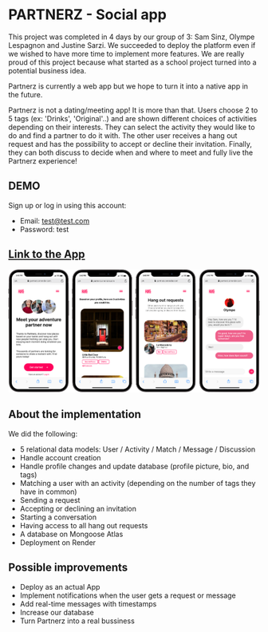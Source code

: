 # PARTNERZ - Social app

This project was completed in 4 days by our group of 3: Sam Sinz, Olympe Lespagnon and Justine Sarzi. We succeeded to deploy the platform even if we wished to have more time to implement more features. We are really proud of this project because what started as a school project turned into a potential business idea.

Partnerz is currently a web app but we hope to turn it into a native app in the future.

Partnerz is not a dating/meeting app! It is more than that. Users choose 2 to 5 tags (ex: 'Drinks', 'Original'..) and are shown different choices of activities depending on their interests. They can select the activity they would like to do and find a partner to do it with. The other user receives a hang out request and has the possibility to accept or decline their invitation. Finally, they can both discuss to decide when and where to meet and fully live the Partnerz experience!


## DEMO
Sign up or log in using this account:
- Email: test@test.com
- Password: test
## [Link to the App](https://partnerz.onrender.com)


![Main Page](mainPage.png)



## About the implementation

We did the following:

- 5 relational data models: User / Activity / Match / Message / Discussion
- Handle account creation
- Handle profile changes and update database (profile picture, bio, and tags)
- Matching a user with an activity (depending on the number of tags they have in common) 
- Sending a request
- Accepting or declining an invitation
- Starting a conversation
- Having access to all hang out requests
- A database on Mongoose Atlas 
- Deployment on Render 


## Possible improvements

- Deploy as an actual App
- Implement notifications when the user gets a request or message
- Add real-time messages with timestamps
- Increase our database
- Turn Partnerz into a real bussiness




